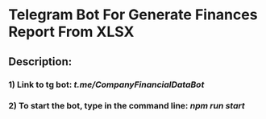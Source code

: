 # Telegram Bot For Generate Finances Report From XLSX

## Description: 

### 1) Link to tg bot: _t.me/CompanyFinancialDataBot_

### 2) To start the bot, type in the command line: _npm run start_
